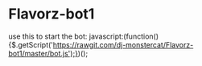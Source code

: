 # Flavorz-bot1

 use this to start the bot: javascript:(function(){$.getScript('https://rawgit.com/dj-monstercat/Flavorz-bot1/master/bot.js');})();
